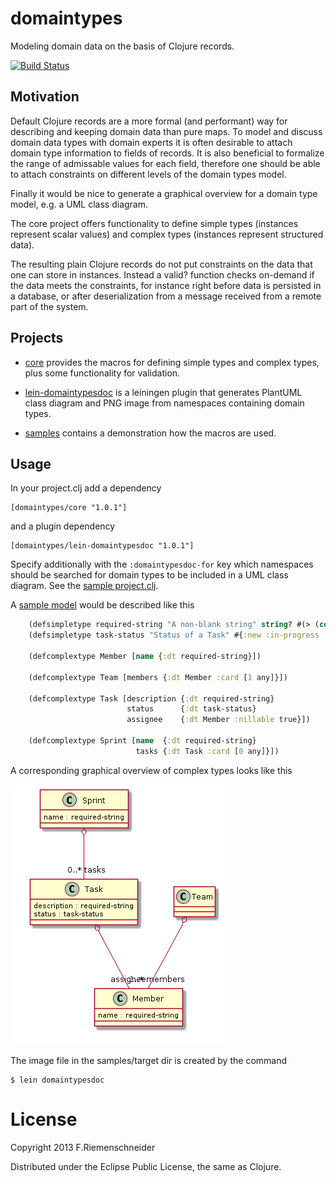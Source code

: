 domaintypes
===========

Modeling domain data on the basis of Clojure records.

[![Build Status](https://travis-ci.org/friemen/domaintypes.png?branch=master)](https://travis-ci.org/friemen/domaintypes)

Motivation
----------
Default Clojure records are a more formal (and performant) way for describing
and keeping domain data than pure maps. To model and discuss domain data types
with domain experts it is often desirable to attach domain type information
to fields of records. It is also beneficial to formalize the range
of admissable values for each field, therefore one should be able to
attach constraints on different levels of the domain types model.

Finally it would be nice to generate a graphical overview for a domain
type model, e.g. a UML class diagram.

The core project offers functionality to define simple types
(instances represent scalar values) and
complex types (instances represent structured data).

The resulting plain Clojure records do not put constraints on the data
that one can store in instances. Instead a valid? function checks
on-demand if the data meets the constraints, for instance right before
data is persisted in a database, or after deserialization from a
message received from a remote part of the system.


Projects
--------
 - [core](core) provides the macros for defining 
   simple types and complex types, plus some functionality for
   validation.

 - [lein-domaintypesdoc](lein-domaintypesdoc) is a leiningen plugin 
   that generates PlantUML class diagram and PNG image from namespaces containing
   domain types.

 - [samples](samples) contains a demonstration how the macros are used.


Usage
-----
In your project.clj add a dependency

    [domaintypes/core "1.0.1"]

and a plugin dependency

    [domaintypes/lein-domaintypesdoc "1.0.1"]

Specify additionally with the `:domaintypesdoc-for` key which namespaces should be
searched for domain types to be included in a UML class diagram.
See the [sample project.clj](samples/project.clj).

A [sample model](samples/src/samples/projectmanagement.clj) would be described like this
```clojure
    (defsimpletype required-string "A non-blank string" string? #(> (count %) 0))
    (defsimpletype task-status "Status of a Task" #{:new :in-progress :done})

    (defcomplextype Member [name {:dt required-string}])

    (defcomplextype Team [members {:dt Member :card [1 any]}])

    (defcomplextype Task [description {:dt required-string}
                          status      {:dt task-status}
                          assignee    {:dt Member :nillable true}])

    (defcomplextype Sprint [name  {:dt required-string}
                            tasks {:dt Task :card [0 any]}])
```

A corresponding graphical overview of complex types looks like this

![UML diagram of complextypes](domaintypes.png)

The image file in the samples/target dir is created by the command

    $ lein domaintypesdoc


License
=======

Copyright 2013 F.Riemenschneider

Distributed under the Eclipse Public License, the same as Clojure.
